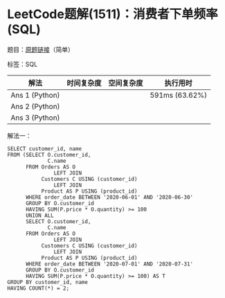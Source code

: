 # LeetCode题解(1511)：消费者下单频率(SQL)

题目：[原题链接](https://leetcode-cn.com/problems/customer-order-frequency/)（简单）

标签：SQL

| 解法           | 时间复杂度 | 空间复杂度 | 执行用时       |
| -------------- | ---------- | ---------- | -------------- |
| Ans 1 (Python) |            |            | 591ms (63.62%) |
| Ans 2 (Python) |            |            |                |
| Ans 3 (Python) |            |            |                |

解法一：

```mysql
SELECT customer_id, name
FROM (SELECT O.customer_id,
             C.name
      FROM Orders AS O
               LEFT JOIN
           Customers C USING (customer_id)
               LEFT JOIN
           Product AS P USING (product_id)
      WHERE order_date BETWEEN '2020-06-01' AND '2020-06-30'
      GROUP BY O.customer_id
      HAVING SUM(P.price * O.quantity) >= 100
      UNION ALL
      SELECT O.customer_id,
             C.name
      FROM Orders AS O
               LEFT JOIN
           Customers C USING (customer_id)
               LEFT JOIN
           Product AS P USING (product_id)
      WHERE order_date BETWEEN '2020-07-01' AND '2020-07-31'
      GROUP BY O.customer_id
      HAVING SUM(P.price * O.quantity) >= 100) AS T
GROUP BY customer_id, name
HAVING COUNT(*) = 2;
```